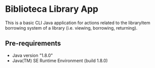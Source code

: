 # Biblioteca Library App

This is a basic CLI Java application for actions related to the libraryItem borrowing system of a library (i.e. viewing, borrowing, returning).

Pre-requirements
--------------------------
* Java version "1.8.0"
* Java(TM) SE Runtime Environment (build 1.8.0)
